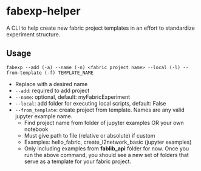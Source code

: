 # fabexp-helper
A CLI to help create new fabric project templates in an effort to standardize experiment structure.

## Usage
`fabexp --add (-a) --name (-n) <fabric project name> --local (-l) --from-template (-f) TEMPLATE_NAME`
- Replace <fabric project name> with a desired name
- `--add`: required to add project
- `--name`: optional, default: myFabricExperiment
- `--local`: add folder for executing local scripts, default: False
- `--from_template`: create project from template. Names are any valid jupyter example name.
    * Find project name from folder of jupyter examples OR your own notebook
    * Must give path to file (relative or absolute) if custom
    * Examples: hello_fabric, create_l2network_basic (jupyter examples)
    * Only including examples from **fablib_api** folder for now.
Once you run the above command, you should see a new set of folders that serve as a template
for your fabric project.